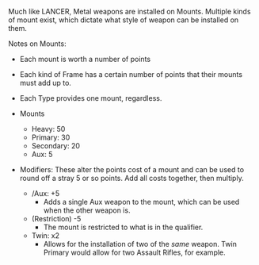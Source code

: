 Much like LANCER, Metal weapons are installed on Mounts. Multiple kinds of mount exist, which dictate what style of weapon can be installed on them.

Notes on Mounts:
- Each mount is worth a number of points
- Each kind of Frame has a certain number of points that their mounts must add up to.
- Each Type provides one mount, regardless. 

- Mounts
	- Heavy: 50
	- Primary: 30
	- Secondary: 20
	- Aux: 5
- Modifiers: These alter the points cost of a mount and can be used to round off a stray 5 or so points. Add all costs together, then multiply. 
	- /Aux: +5
		- Adds a single Aux weapon to the mount, which can be used when the other weapon is.
	- (Restriction) -5
		- The mount is restricted to what is in the qualifier.
	- Twin: x2
		- Allows for the installation of two of the *same* weapon. Twin Primary would allow for two Assault Rifles, for example.
